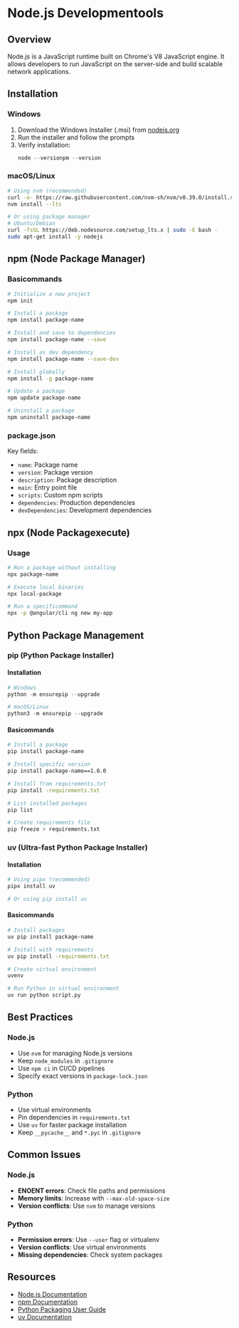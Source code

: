 # Node.js Developmentools

## Overview
Node.js is a JavaScript runtime built on Chrome's V8 JavaScript engine. It allows developers to run JavaScript on the server-side and build scalable network applications.

## Installation

### Windows
1. Download the Windows Installer (.msi) from [nodejs.org](https://nodejs.org/)
2. Run the installer and follow the prompts
3. Verify installation:
   ```powershell
   node --versionpm --version
   ```

### macOS/Linux
```bash
# Using nvm (recommended)
curl -o- https://raw.githubusercontent.com/nvm-sh/nvm/v0.39.0/install.sh | bash
nvm install --lts

# Or using package manager
# Ubuntu/Debian
curl -fsSL https://deb.nodesource.com/setup_lts.x | sudo -E bash -
sudo apt-get install -y nodejs
```

## npm (Node Package Manager)

### Basicommands
```bash
# Initialize a new project
npm init

# Install a package
npm install package-name

# Install and save to dependencies
npm install package-name --save

# Install as dev dependency
npm install package-name --save-dev

# Install globally
npm install -g package-name

# Update a package
npm update package-name

# Uninstall a package
npm uninstall package-name
```

### package.json
Key fields:
- `name`: Package name
- `version`: Package version
- `description`: Package description
- `main`: Entry point file
- `scripts`: Custom npm scripts
- `dependencies`: Production dependencies
- `devDependencies`: Development dependencies

## npx (Node Packagexecute)

### Usage
```bash
# Run a package without installing
npx package-name

# Execute local binaries
npx local-package

# Run a specificommand
npx -p @angular/cli ng new my-app
```

## Python Package Management

### pip (Python Package Installer)

#### Installation
```powershell
# Windows
python -m ensurepip --upgrade

# macOS/Linux
python3 -m ensurepip --upgrade
```

#### Basicommands
```bash
# Install a package
pip install package-name

# Install specific version
pip install package-name==1.0.0

# Install from requirements.txt
pip install -requirements.txt

# List installed packages
pip list

# Create requirements file
pip freeze > requirements.txt
```

### uv (Ultra-fast Python Package Installer)

#### Installation
```bash
# Using pipx (recommended)
pipx install uv

# Or using pip install uv
```

#### Basicommands
```bash
# Install packages
uv pip install package-name

# Install with requirements
uv pip install -requirements.txt

# Create virtual environment
uvenv

# Run Python in virtual environment
uv run python script.py
```

## Best Practices

### Node.js
- Use `nvm` for managing Node.js versions
- Keep `node_modules` in `.gitignore`
- Use `npm ci` in CI/CD pipelines
- Specify exact versions in `package-lock.json`

### Python
- Use virtual environments
- Pin dependencies in `requirements.txt`
- Use `uv` for faster package installation
- Keep `__pycache__` and `*.pyc` in `.gitignore`

## Common Issues

### Node.js
- **ENOENT errors**: Check file paths and permissions
- **Memory limits**: Increase with `--max-old-space-size`
- **Version conflicts**: Use `nvm` to manage versions

### Python
- **Permission errors**: Use `--user` flag or virtualenv
- **Version conflicts**: Use virtual environments
- **Missing dependencies**: Check system packages

## Resources
- [Node.js Documentation](https://nodejs.org/docs/latest/api/)
- [npm Documentation](https://docs.npmjs.com/)
- [Python Packaging User Guide](https://packaging.python.org/)
- [uv Documentation](https://github.com/astral-sh/uv)

